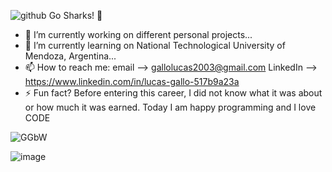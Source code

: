 ![github](https://user-images.githubusercontent.com/104911206/232939844-0ff200f9-f0d8-4c96-9fe4-49cffe859ab6.gif)
            Go Sharks! 💪

- 🔭 I’m currently working on different personal projects...
- 🌱 I’m currently learning on National Technological University of Mendoza, Argentina...
- 📫 How to reach me: email --> gallolucas2003@gmail.com LinkedIn --> https://www.linkedin.com/in/lucas-gallo-517b9a23a
- ⚡ Fun fact? Before entering this career, I did not know what it was about or how much it was earned. Today I am happy programming and I love CODE

![GGbW](https://user-images.githubusercontent.com/109878265/204668030-60aa08f9-a55a-4d7b-a4c2-8ffbce3faaaa.gif)

![image](https://github.com/LucasSGallo/LucasSGallo/assets/109878265/94fc033d-18af-4fcd-8a2e-5890a19d927b)

